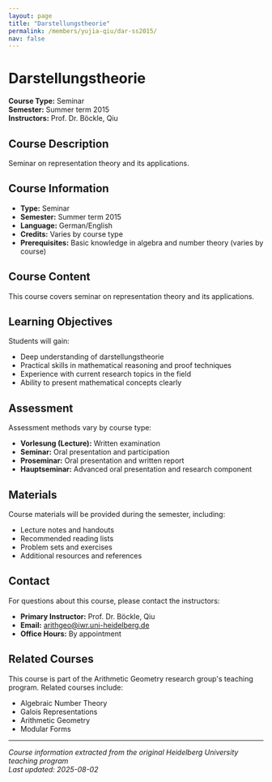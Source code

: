 ```yaml
---
layout: page
title: "Darstellungstheorie"
permalink: /members/yujia-qiu/dar-ss2015/
nav: false
---
```


# Darstellungstheorie

**Course Type:** Seminar  
**Semester:** Summer term 2015  
**Instructors:** Prof. Dr. Böckle, Qiu

## Course Description

Seminar on representation theory and its applications.

## Course Information

- **Type:** Seminar
- **Semester:** Summer term 2015
- **Language:** German/English
- **Credits:** Varies by course type
- **Prerequisites:** Basic knowledge in algebra and number theory (varies by course)

## Course Content

This course covers seminar on representation theory and its applications.

## Learning Objectives

Students will gain:
- Deep understanding of darstellungstheorie
- Practical skills in mathematical reasoning and proof techniques
- Experience with current research topics in the field
- Ability to present mathematical concepts clearly

## Assessment

Assessment methods vary by course type:
- **Vorlesung (Lecture):** Written examination
- **Seminar:** Oral presentation and participation
- **Proseminar:** Oral presentation and written report
- **Hauptseminar:** Advanced oral presentation and research component

## Materials

Course materials will be provided during the semester, including:
- Lecture notes and handouts
- Recommended reading lists
- Problem sets and exercises
- Additional resources and references

## Contact

For questions about this course, please contact the instructors:
- **Primary Instructor:** Prof. Dr. Böckle, Qiu
- **Email:** arithgeo@iwr.uni-heidelberg.de
- **Office Hours:** By appointment

## Related Courses

This course is part of the Arithmetic Geometry research group's teaching program. Related courses include:
- Algebraic Number Theory
- Galois Representations
- Arithmetic Geometry
- Modular Forms

---

*Course information extracted from the original Heidelberg University teaching program*  
*Last updated: 2025-08-02*
